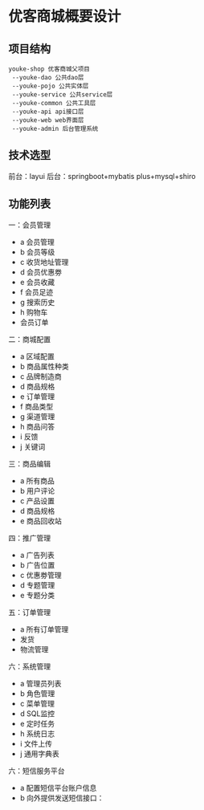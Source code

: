 # 优客商城概要设计

## 项目结构

```
youke-shop 优客商城父项目
 --youke-dao 公共dao层
 --youke-pojo 公共实体层
 --youke-service 公共service层
 --youke-common 公共工具层
 --youke-api api接口层
 --youke-web web界面层
 --youke-admin 后台管理系统
```

## 技术选型

前台：layui
后台：springboot+mybatis plus+mysql+shiro 

## 功能列表

一：会员管理

- a 会员管理
- b 会员等级
- c 收货地址管理
- d 会员优惠劵
- e 会员收藏
- f 会员足迹
- g 搜索历史
- h 购物车
- 会员订单

二：商城配置

- a 区域配置
- b 商品属性种类
- c 品牌制造商
- d 商品规格
- e 订单管理
- f 商品类型
- g 渠道管理
- h 商品问答
- i 反馈
- j 关键词

三：商品编辑

- a 所有商品
- b 用户评论
- c 产品设置
- d 商品规格
- e 商品回收站

四：推广管理

- a 广告列表
- b 广告位置
- c 优惠劵管理
- d 专题管理
- e 专题分类

五：订单管理

- a 所有订单管理
- 发货
- 物流管理

六：系统管理

- a 管理员列表
- b 角色管理
- c 菜单管理
- d SQL监控
- e 定时任务
- h 系统日志
- i 文件上传
- j 通用字典表

六：短信服务平台

- a 配置短信平台账户信息
- b 向外提供发送短信接口：
















